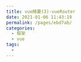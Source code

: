 ```yaml
---
title: vue精要(3)-vueRouter
date: 2021-01-06 11:43:19
permalink: /pages/ebd7ab/
categories: 
  - 框架
  - vue
tags: 
  - 
---
```

